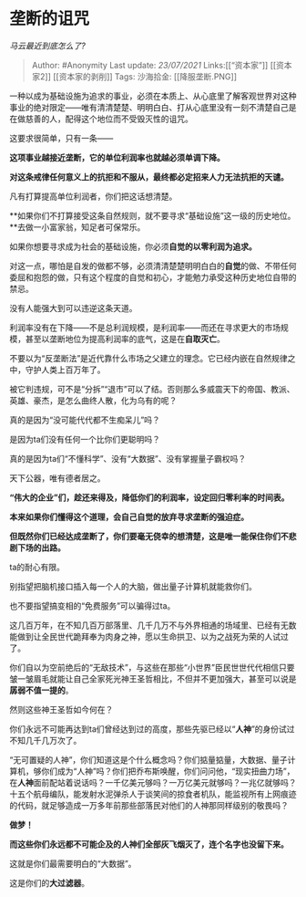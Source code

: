 # 垄断的诅咒
*马云最近到底怎么了?*

> Author: #Anonymity
> Last update: *23/07/2021* 
> Links:[[“资本家”]] [[资本家2]] [[资本家的剥削]]
> Tags: 
> 沙海拾金: [[降服垄断.PNG]]

 
一种以成为基础设施为追求的事业，必须在本质上、从心底里了解客观世界对这种事业的绝对限定——唯有清清楚楚、明明白白、打从心底里没有一刻不清楚自己是在做慈善的人，配得这个地位而不受毁灭性的诅咒。

这要求很简单，只有一条——

**这项事业越接近垄断，它的单位利润率也就越必须单调下降。**

**对这条戒律任何意义上的抗拒和不服从，最终都必定招来人力无法抗拒的天谴。**

凡有打算提高单位利润者，你们把这话想清楚。

**如果你们不打算接受这条自然规则，就不要寻求“基础设施”这一级的历史地位。**去做一小富家翁，知足者可保常乐。

如果你想要寻求成为社会的基础设施，你必须**自觉的以零利润为追求。**

对这一点，哪怕是自发的做都不够，必须清清楚楚明明白白的**自觉**的做、不带任何委屈和抱怨的做，只有这个程度的自觉和初心，才能勉力承受这种历史地位自带的禁忌。

没有人能强大到可以违逆这条天道。

利润率没有在下降——不是总利润规模，是利润率——而还在寻求更大的市场规模，甚至以垄断地位为提高利润率的底气，这是在**自取灭亡**。

不要以为“反垄断法”是近代靠什么市场之父建立的理念。它已经内嵌在自然规律之中，守护人类上百万年了。

被它判违规，可不是“分拆”“退市”可以了结。否则那么多威震天下的帝国、教派、英雄、豪杰，是怎么曲终人散，化为乌有的呢？

真的是因为“没可能代代都不生痴呆儿”吗？

是因为ta们没有任何一个比你们更聪明吗？

真的是因为ta们“不懂科学”、没有“大数据”、没有掌握量子霸权吗？

  


天下公器，唯有德者居之。

**“伟大的企业”们，趁还来得及，降低你们的利润率，设定回归零利率的时间表。**

**本来如果你们懂得这个道理，会自己自觉的放弃寻求垄断的强迫症。**

**但既然你们已经达成垄断了，你们要毫无侥幸的想清楚，这是唯一能保住你们不悲剧下场的出路。**

ta的耐心有限。

别指望把脑机接口插入每一个人的大脑，做出量子计算机就能救你们。

也不要指望搞变相的“免费服务”可以骗得过ta。

这几百万年，在不知几百万部落里、几千几万不与外界相通的场域里、已经有无数能做到让全民世代跪拜奉为肉身之神，愿以生命拱卫、以为之战死为荣的人试过了。

你们自以为空前绝后的“无敌技术”，与这些在那些“小世界”臣民世世代代相信只要皱一皱眉毛就能让自己全家死光神王圣哲相比，不但并不更加强大，甚至可以说是**孱弱不值一提的**。

然则这些神王圣哲如今何在？

你们永远不可能再达到ta们曾经达到过的高度，那些先驱已经以“**人神**”的身份试过不知几千几万次了。

“无可置疑的人神”，你们知道这是个什么概念吗？你们掂量掂量，大数据、量子计算机，够你们成为“人神”吗？你们把乔布斯唤醒，你们问问他，“现实扭曲力场”，在**人神**面前配站着说话吗？一千亿美元够吗？一万亿美元就够吗？一兆亿就够吗？十五个航母编队，能发射水泥弹杀人于谈笑间的掠食者机队，能监视所有上网痕迹的代码，就足够造成一万多年前那些部落民对他们的人神那同样级别的敬畏吗？

**做梦！**

**而这些你们永远都不可能企及的人神们全部灰飞烟灭了，连个名字也没留下来。**

这就是你们最需要明白的“大数据”。

这是你们的**大过滤器**。



